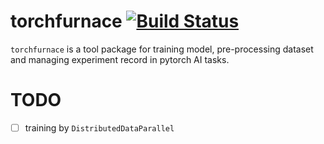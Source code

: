# torchfurnace [![Build Status](https://travis-ci.com/tianyu-su/torchfurnace.svg?branch=master)](https://travis-ci.com/tianyu-su/torchfurnace)

`torchfurnace` is a tool package for training model, pre-processing dataset and managing experiment record in pytorch AI tasks.

 

# TODO
- [ ] training by `DistributedDataParallel`

